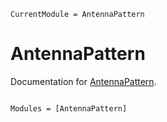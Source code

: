 ```@meta
CurrentModule = AntennaPattern
```

# AntennaPattern

Documentation for [AntennaPattern](https://github.com/RFspin/AntennaPattern.jl).

```@index
```

```@autodocs
Modules = [AntennaPattern]
```
